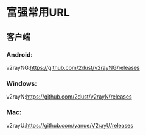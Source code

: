 # 富强常用URL




## 客户端
### Android:

v2rayNG:https://github.com/2dust/v2rayNG/releases

### Windows:

v2rayN:https://github.com/2dust/v2rayN/releases

### Mac:

v2rayU:https://github.com/yanue/V2rayU/releases
